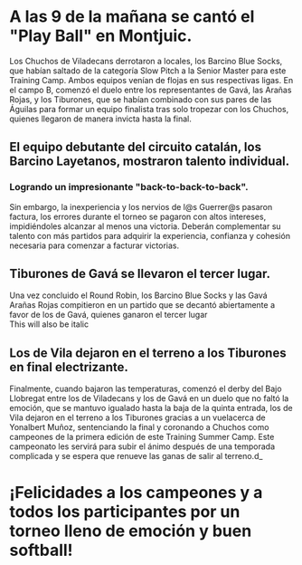 # A las 9 de la mañana se cantó el "Play Ball" en Montjuic.

 Los Chuchos de Viladecans derrotaron a locales, los Barcino Blue Socks, que habían saltado de la categoría Slow Pitch a la Senior Master para este Training Camp. Ambos equipos venían de flojas en sus respectivas ligas. En el campo B, comenzó el duelo entre los representantes de Gavá, las Arañas Rojas, y los Tiburones, que se habían combinado con sus pares de las Águilas para formar un equipo finalista  tras solo tropezar con los Chuchos, quienes llegaron de manera invicta hasta la final.


## El equipo debutante del circuito catalán, los Barcino Layetanos, mostraron talento individual.
### Logrando un impresionante "back-to-back-to-back".
 Sin embargo, la inexperiencia y los nervios de l@s Guerrer@s pasaron factura,  los errores durante el torneo se pagaron con altos intereses, impidiéndoles alcanzar al menos una victoria. Deberán complementar su talento con más partidos para adquirir la experiencia, confianza y cohesión necesaria para comenzar a facturar victorias.

## Tiburones de Gavá se llevaron el tercer lugar.

Una vez concluido el Round Robin, los Barcino Blue Socks y las Gavá Arañas Rojas compitieron en un partido que se decantó abiertamente a favor de los de Gavá, quienes ganaron el tercer lugar  
This will also be italic

## Los de Vila dejaron en el terreno a los Tiburones en final electrizante.

Finalmente, cuando bajaron las temperaturas, comenzó el derby del Bajo Llobregat entre los de Viladecans y los de Gavá en un duelo que no faltó la emoción, que se mantuvo igualado hasta la baja de la quinta entrada, los de Vila dejaron en el terreno a los Tiburones gracias a un vuelacerca de Yonalbert Muñoz, sentenciando la final y coronando a Chuchos como campeones de la primera edición de este Training Summer Camp. Este campeonato les servirá para subir el ánimo después de una temporada complicada y se espera que renueve las ganas de salir al terreno.d_

# ¡Felicidades a los campeones y a todos los participantes por un torneo lleno de emoción y buen softball!